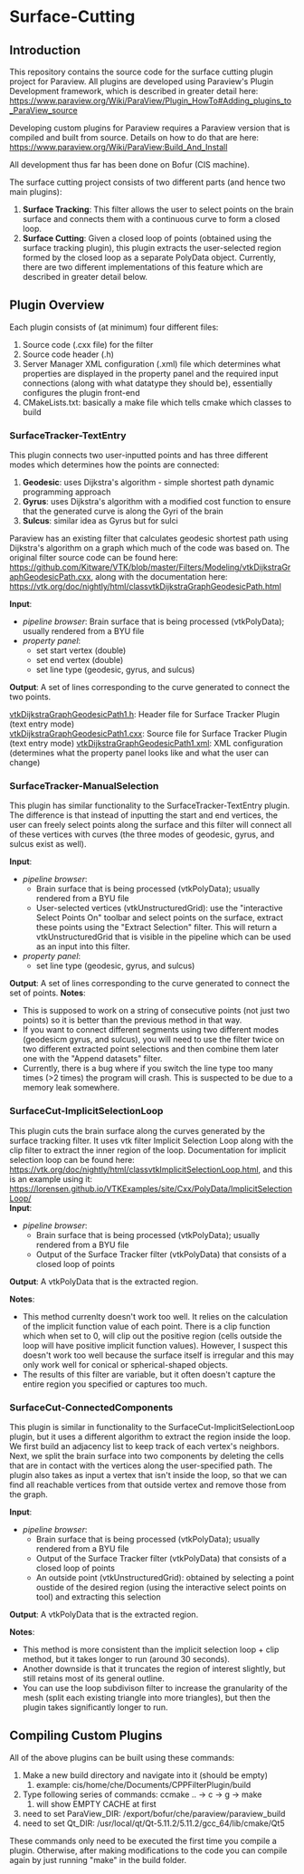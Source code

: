 # Surface-Cutting

## Introduction ##
This repository contains the source code for the surface cutting plugin project for Paraview. All plugins are developed using Paraview's Plugin Development framework, which is described in greater detail here: https://www.paraview.org/Wiki/ParaView/Plugin_HowTo#Adding_plugins_to_ParaView_source

Developing custom plugins for Paraview requires a Paraview version that is compiled and built from source. Details on how to do that are here: https://www.paraview.org/Wiki/ParaView:Build_And_Install

All development thus far has been done on Bofur (CIS machine).  

The surface cutting project consists of two different parts (and hence two main plugins):
  1. **Surface Tracking**: This filter allows the user to select points on the brain surface and connects them with a continuous curve to form a closed loop.
  2. **Surface Cutting**: Given a closed loop of points (obtained using the surface tracking plugin), this plugin extracts the user-selected region formed by the closed loop as a separate PolyData object. Currently, there are two different implementations of this feature which are described in greater detail below.

## Plugin Overview ##
Each plugin consists of (at minimum) four different files:
  1. Source code (.cxx file) for the filter 
  2. Source code header (.h)
  3. Server Manager XML configuration (.xml) file which determines what properties are displayed in the property panel and the required input connections (along with what datatype they should be), essentially configures the plugin front-end
  4. CMakeLists.txt: basically a make file which tells cmake which classes to build

### SurfaceTracker-TextEntry ###
This plugin connects two user-inputted points and has three different modes which determines how the points are connected:
  1. **Geodesic**: uses Dijkstra's algorithm - simple shortest path dynamic programming approach
  2. **Gyrus**: uses Dijkstra's algorithm with a modified cost function to ensure that the generated curve is along the Gyri of the brain
  3. **Sulcus**: similar idea as Gyrus but for sulci

Paraview has an existing filter that calculates geodesic shortest path using Dijkstra's algorithm on a graph which much of the code was based on. The original filter source code can be found here: https://github.com/Kitware/VTK/blob/master/Filters/Modeling/vtkDijkstraGraphGeodesicPath.cxx, along with the documentation here: https://vtk.org/doc/nightly/html/classvtkDijkstraGraphGeodesicPath.html
  
  **Input**: 
  - *pipeline browser*: Brain surface that is being processed (vtkPolyData); usually rendered from a BYU file  
  - *property panel*: 
    - set start vertex (double)
    - set end vertex (double)
    - set line type (geodesic, gyrus, and sulcus)  
    
  **Output**: A set of lines corresponding to the curve generated to connect the two points.
  
[vtkDijkstraGraphGeodesicPath1.h](SurfaceTracker-TextEntry/vtkDijkstraGraphGeodesicPath1.h): Header file for Surface Tracker Plugin (text entry mode)  
[vtkDijkstraGraphGeodesicPath1.cxx](SurfaceTracker-TextEntry/vtkDijkstraGraphGeodesicPath1.cxx): Source file for Surface Tracker Plugin (text entry mode)
[vtkDijkstraGraphGeodesicPath1.xml](SurfaceTracker-TextEntry/vtkDijkstraGraphGeodesicPath1.xml): XML configuration (determines what the property panel looks like and what the user can change)

### SurfaceTracker-ManualSelection ###
This plugin has similar functionality to the SurfaceTracker-TextEntry plugin. The difference is that instead of inputting the start and end vertices, the user can freely select points along the surface and this filter will connect all of these vertices with curves (the three modes of geodesic, gyrus, and sulcus exist as well).

  **Input**: 
  - *pipeline browser*: 
    - Brain surface that is being processed (vtkPolyData); usually rendered from a BYU file
    - User-selected vertices (vtkUnstructuredGrid): use the "interactive Select Points On" toolbar and select points on the surface, extract these points using the "Extract Selection" filter. This will return a vtkUnstructuredGrid that is visible in the pipeline which can be used as an input into this filter.
  - *property panel*: 
    - set line type (geodesic, gyrus, and sulcus)  
    
  **Output**: A set of lines corresponding to the curve generated to connect the set of points.
**Notes**: 
 - This is supposed to work on a string of consecutive points (not just two points) so it is better than the previous method in that way. 
 - If you want to connect different segments using two different modes (geodesicm gyrus, and sulcus), you will need to use the filter twice on two different extracted point selections and then combine them later one with the "Append datasets" filter. 
 - Currently, there is a bug where if you switch the line type too many times (>2 times) the program will crash. This is suspected to be due to a memory leak somewhere.

### SurfaceCut-ImplicitSelectionLoop ###
This plugin cuts the brain surface along the curves generated by the surface tracking filter. It uses vtk filter Implicit Selection Loop along with the clip filter to extract the inner region of the loop. Documentation for implicit selection loop can be found here: https://vtk.org/doc/nightly/html/classvtkImplicitSelectionLoop.html, and this is an example using it: https://lorensen.github.io/VTKExamples/site/Cxx/PolyData/ImplicitSelectionLoop/  
  **Input**: 
  - *pipeline browser*: 
    - Brain surface that is being processed (vtkPolyData); usually rendered from a BYU file
    - Output of the Surface Tracker filter (vtkPolyData) that consists of a closed loop of points  
    
  **Output**: A vtkPolyData that is the extracted region.
  
**Notes**: 
 - This method currenlty doesn't work too well. It relies on the calculation of the implicit function value of each point. There is a clip function which when set to 0, will clip out the positive region (cells outside the loop will have positive implicit function values). However, I suspect this doesn't work too well because the surface itself is irregular and this may only work well for conical or spherical-shaped objects.
 - The results of this filter are variable, but it often doesn't capture the entire region you specified or captures too much.

### SurfaceCut-ConnectedComponents ###
This plugin is similar in functionality to the SurfaceCut-ImplicitSelectionLoop plugin, but it uses a different algorithm to extract the region inside the loop. We first build an adjacency list to keep track of each vertex's neighbors. Next, we split the brain surface into two components by deleting the cells that are in contact with the vertices along the user-specified path. The plugin also takes as input a vertex that isn't inside the loop, so that we can find all reachable vertices from that outside vertex and remove those from the graph.

  **Input**: 
  - *pipeline browser*: 
    - Brain surface that is being processed (vtkPolyData); usually rendered from a BYU file
    - Output of the Surface Tracker filter (vtkPolyData) that consists of a closed loop of points
    - An outside point (vtkUnstructuredGrid): obtained by selecting a point oustide of the desired region (using the interactive select points on tool) and extracting this selection  
    
  **Output**: A vtkPolyData that is the extracted region.
  
**Notes**:
 - This method is more consistent than the implicit selection loop + clip method, but it takes longer to run (around 30 seconds). 
 - Another downside is that it truncates the region of interest slightly, but still retains most of its general outline.
 - You can use the loop subdivison filter to increase the granularity of the mesh (split each existing triangle into more triangles), but then the plugin takes significantly longer to run.

## Compiling Custom Plugins ##

All of the above plugins can be built using these commands:

 1. Make a new build directory and navigate into it (should be empty)
    1. example: cis/home/che/Documents/CPPFilterPlugin/build
 2. Type following series of commands: ccmake .. -> c -> g -> make
    1. will show EMPTY CACHE at first
 3. need to set ParaView_DIR: /export/bofur/che/paraview/paraview_build
 4. need to set Qt_DIR: /usr/local/qt/Qt-5.11.2/5.11.2/gcc_64/lib/cmake/Qt5
 
These commands only need to be executed the first time you compile a plugin. Otherwise, after making modifications to the code you can compile again by just running "make" in the build folder.
